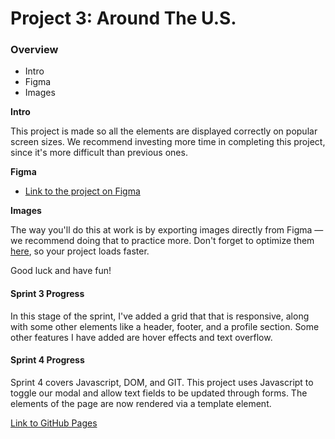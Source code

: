 # Project 3: Around The U.S.

### Overview

- Intro
- Figma
- Images

**Intro**

This project is made so all the elements are displayed correctly on popular screen sizes. We recommend investing more time in completing this project, since it's more difficult than previous ones.

**Figma**

- [Link to the project on Figma](<https://www.figma.com/file/qhaOotEKWQzeOB0pMXWByj/Sprint-4%3A-Around-The-U.S.-%2F-desktop-%2B-mobile-(Copy)?type=design&node-id=0%3A1&t=Q2QRTW1x0PCrKQKg-1>)

**Images**

The way you'll do this at work is by exporting images directly from Figma — we recommend doing that to practice more. Don't forget to optimize them [here](https://tinypng.com/), so your project loads faster.

Good luck and have fun!

#### Sprint 3 Progress

In this stage of the sprint, I've added a grid that that is responsive, along with some other elements like a header, footer, and a profile section. Some other features I have added are hover effects and text overflow.

#### Sprint 4 Progress

Sprint 4 covers Javascript, DOM, and GIT. This project uses Javascript to toggle our modal and allow text fields to be updated through forms. The elements of the page are now rendered via a template element.

[Link to GitHub Pages](https://soft-yolk.github.io/se_project_aroundtheus/)
